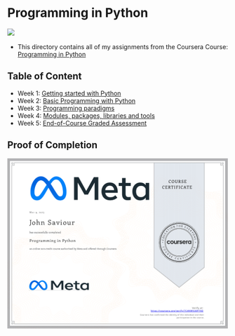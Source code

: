 # Programming in Python

<img src="../meta-logo.png" width=150>

- This directory contains all of my assignments from the Coursera Course: [Programming in Python](https://www.coursera.org/learn/programming-in-python?specialization=meta-back-end-developer)

## Table of Content

- Week 1: [Getting started with Python](https://github.com/johnsaviy/Meta-Back-End-Developer-Professional/tree/master/Course%204%20-%20Programming%20in%20Python/Week%201%20-%20Getting%20started%20with%20Python)
- Week 2: [Basic Programming with Python](https://github.com/johnsaviy/Meta-Back-End-Developer-Professional/tree/master/Course%204%20-%20Programming%20in%20Python/Week%202%20-%20Basic%20Programming%20with%20Python)
- Week 3: [Programming paradigms](https://github.com/johnsaviy/Meta-Back-End-Developer-Professional/tree/master/Course%204%20-%20Programming%20in%20Python/Week%203%20-%20Programming%20paradigms)
- Week 4: [Modules, packages, libraries and tools](https://github.com/johnsaviy/Meta-Back-End-Developer-Professional/tree/master/Course%204%20-%20Programming%20in%20Python/Week%204%20-%20Modules%2C%20packages%2C%20libraries%20and%20tools)
- Week 5: [End-of-Course Graded Assessment](https://github.com/johnsaviy/Meta-Back-End-Developer-Professional/tree/master/Course%204%20-%20Programming%20in%20Python/Week%205%20-%20End-of-Course%20Graded%20Assessment)

## Proof of Completion

<img src="./certificate.png" width=800>